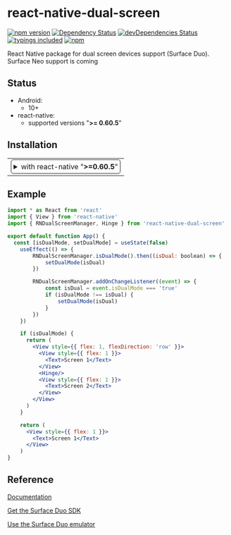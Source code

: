 # react-native-dual-screen
[![npm version](https://badge.fury.io/js/react-native-dual-screen.svg)](https://badge.fury.io/js/react-native-dual-screen)
[![Dependency Status](https://david-dm.org/com.microsoft/react-native-dual-screen.svg)](https://david-dm.org/com.microsoft/react-native-dual-screen)
[![devDependencies Status](https://david-dm.org/com.microsoft/react-native-dual-screen/dev-status.svg)](https://david-dm.org/com.microsoft/react-native-dual-screen?type=dev)
[![typings included](https://img.shields.io/badge/typings-included-brightgreen.svg?t=1495378566925)](package.json)
[![npm](https://img.shields.io/npm/l/express.svg)](https://www.npmjs.com/package/react-native-dual-screen)

React Native package for dual screen devices support (Surface Duo). Surface Neo support is coming

## Status

- Android:
  - 10+
- react-native:
  - supported versions "<strong>&gt;= 0.60.5</strong>"

## Installation

<table>
<td>
<details style="border: 1px solid; border-radius: 5px; padding: 5px">
  <summary>with react-native "<strong>&gt;=0.60.5</strong>"</summary>

### 0. Setup Swift and Kotlin

- Modify `android/build.gradle`:

  ```diff
  buildscript {
    ext {
      ...
  +   kotlinVersion = "1.3.50"
    }
  ...

    dependencies {
  +   classpath("org.jetbrains.kotlin:kotlin-gradle-plugin:${kotlinVersion}")
      ...
  ```

### 1. Install latest version from npm

`$ yarn add react-native-dual-screen`

### 2. Modify android:configChanges of your activity

`android:configChanges="keyboard|keyboardHidden|orientation|screenSize|smallestScreenSize|screenLayout"`

</details>
</td>
</table>

## Example

```jsx
import * as React from 'react'
import { View } from 'react-native'
import { RNDualScreenManager, Hinge } from 'react-native-dual-screen'

export default function App() {
  const [isDualMode, setDualMode] = useState(false)
    useEffect(() => {
        RNDualScreenManager.isDualMode().then((isDual: boolean) => {
            setDualMode(isDual)
        })

        RNDualScreenManager.addOnChangeListener((event) => {
            const isDual = event.isDualMode === 'true'
            if (isDualMode !== isDual) {
                setDualMode(isDual)
            }
        })
    })

    if (isDualMode) {
      return (
        <View style={{ flex: 1, flexDirection: 'row' }}>
          <View style={{ flex: 1 }}>
            <Text>Screen 1</Text>
          </View>
          <Hinge/>
          <View style={{ flex: 1 }}>
            <Text>Screen 2</Text>
          </View>
        </View>
      )
    }

    return (
      <View style={{ flex: 1 }}>
        <Text>Screen 1</Text>
      </View>  
    )
}

```

## Reference

[Documentation](https://aka.ms/dualscreendocs)

[Get the Surface Duo SDK](https://docs.microsoft.com/en-us/dual-screen/android/get-duo-sdk?tabs=java)

[Use the Surface Duo emulator](https://docs.microsoft.com/en-us/dual-screen/android/use-emulator?tabs=windows)
